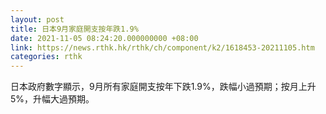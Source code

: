 ```yaml
---
layout: post
title: 日本9月家庭開支按年跌1.9%
date: 2021-11-05 08:24:20.000000000 +08:00
link: https://news.rthk.hk/rthk/ch/component/k2/1618453-20211105.htm
categories: rthk
---
```


日本政府數字顯示，9月所有家庭開支按年下跌1.9%，跌幅小過預期；按月上升5%，升幅大過預期。
